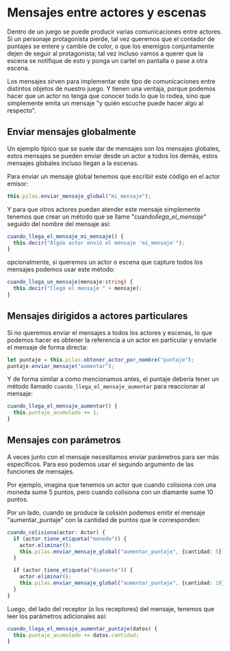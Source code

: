 # Mensajes entre actores y escenas

Dentro de un juego se puede producir varias comunicaciones
entre actores. Si un personaje protagonista pierde, tal vez queremos
que el contador de puntajes se entere y cambie de color, o que
los enemigos conjuntamente dejen de seguir al protagonista; tal vez
incluso vamos a querer que la escena se notifique de esto y ponga
un cartel en pantalla o pase a otra escena.

Los mensajes sirven para implementar este tipo de comunicaciones entre
distintos objetos de nuestro juego. Y tienen una ventaja, porque podemos
hacer que un actor no tenga que conocer todo lo que lo rodea, sino que
simplemente emita un mensaje "y quién escuche puede hacer algo al respecto".

## Enviar mensajes globalmente

Un ejemplo típico que se suele dar de mensajes son los mensajes globales,
estos mensajes se pueden enviar desde un actor a todos los demás, estos
mensajes globales incluso llegan a la escenas.

Para enviar un mensaje global tenemos que escribir este código en
el actor emisor:

```typescript
this.pilas.enviar_mensaje_global("mi_mensaje");
```

Y para que otros actores puedan atender este mensaje simplemente tenemos
que crear un método que se llame "cuando*llega_el_mensaje*" seguido del
nombre del mensaje así:

```typescript
cuando_llega_el_mensaje_mi_mensaje() {
  this.decir("Algún actor envió el mensaje 'mi_mensaje'");
}
```

opcionalmente, si queremos un actor o escena que capture todos los mensajes
podemos usar este método:

```typescript
cuando_llega_un_mensaje(mensaje:string) {
  this.decir("llegó el mensaje " + mensaje);
}
```

## Mensajes dirigidos a actores particulares

Si no queremos enviar el mensajes a todos los actores y escenas, lo que
podemos hacer es obtener la referencia a un actor en particular y enviarle
el mensaje de forma directa:

```typescript
let puntaje = this.pilas.obtener_actor_por_nombre("puntaje");
puntaje.enviar_mensaje("aumentar");
```

Y de forma similar a como mencionamos antes, el puntaje debería tener
un método llamado `cuando_llega_el_mensaje_aumentar` para reaccionar
al mensaje:

```typescript
cuando_llega_el_mensaje_aumentar() {
  this.puntaje_acumulado += 1;
}
```

## Mensajes con parámetros

A veces junto con el mensaje necesitamos enviar parámetros para ser más
específicos. Para eso podemos usar el segundo argumento de las funciones
de mensajes.

Por ejemplo, imagina que tenemos un actor que cuando colisiona con una
moneda sume 5 puntos, pero cuando colisiona con un diamante sume 10 puntos.

Por un lado, cuando se produce la colisión podemos emitir el mensaje
"aumentar_puntaje" con la cantidad de puntos que le corresponden:

```typescript
cuando_colisiona(actor: Actor) {
  if (actor.tiene_etiqueta("moneda")) {
    actor.eliminar();
    this.pilas.enviar_mensaje_global("aumentar_puntaje", {cantidad: 5});
  }

  if (actor.tiene_etiqueta("diamante")) {
    actor.eliminar();
    this.pilas.enviar_mensaje_global("aumentar_puntaje", {cantidad: 10});
  }
}
```

Luego, del lado del receptor (o los receptores) del mensaje, tenemos que
leer los parámetros adicionales así:

```typescript
cuando_llega_el_mensaje_aumentar_puntaje(datos) {
  this.puntaje_acumulado += datos.cantidad;
}
```

